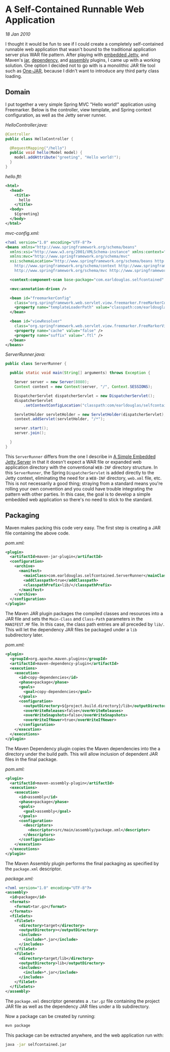 # A Self-Contained Runnable Web Application

_18 Jan 2010_

I thought it would be fun to see if I could create a completely self-contained runnable web application that wasn't bound to the traditional application server plus WAR file pattern. After playing with [embedded Jetty](https://github.com/JamesEarlDouglas/embedded-jetty), and Maven's [jar](http://maven.apache.org/plugins/maven-jar-plugin/), [dependency](http://maven.apache.org/plugins/maven-dependency-plugin/), and [assembly](http://maven.apache.org/plugins/maven-assembly-plugin/) plugins, I came up with a working solution. One option I decided not to go with is a monolithic JAR file tool such as [One-JAR](http://one-jar.sourceforge.net/), because I didn't want to introduce any third party class loading.

## Domain

I put together a very simple Spring MVC "Hello world!" application using Freemarker. Below is the controller, view template, and Spring context configuration, as well as the Jetty server runner.

_HelloController.java:_

```java
@Controller
public class HelloController {

  @RequestMapping("/hello")
  public void hello(Model model) {
    model.addAttribute("greeting", "Hello world!");
  }
}
```

_hello.ftl:_

```xml
<html>
  <head>
    <title>
      hello
    </title>
  <body>
    ${greeting}
  </body>
</html>
```

_mvc-config.xml:_

```xml
<?xml version="1.0" encoding="UTF-8"?>
<beans xmlns="http://www.springframework.org/schema/beans"
  xmlns:xsi="http://www.w3.org/2001/XMLSchema-instance" xmlns:context="http://www.springframework.org/schema/context"
  xmlns:mvc="http://www.springframework.org/schema/mvc"
  xsi:schemaLocation="http://www.springframework.org/schema/beans http://www.springframework.org/schema/beans/spring-beans-3.0.xsd
    http://www.springframework.org/schema/context http://www.springframework.org/schema/context/spring-context-3.0.xsd
    http://www.springframework.org/schema/mvc http://www.springframework.org/schema/mvc/spring-mvc-3.0.xsd">

  <context:component-scan base-package="com.earldouglas.selfcontained" />

  <mvc:annotation-driven />

  <bean id="freemarkerConfig"
    class="org.springframework.web.servlet.view.freemarker.FreeMarkerConfigurer">
    <property name="templateLoaderPath" value="classpath:com/earldouglas/selfcontained/" />
  </bean>

  <bean id="viewResolver"
    class="org.springframework.web.servlet.view.freemarker.FreeMarkerViewResolver">
    <property name="cache" value="false" />
    <property name="suffix" value=".ftl" />
  </bean>
</beans>
```

_ServerRunner.java:_

```java
public class ServerRunner {

  public static void main(String[] arguments) throws Exception {

    Server server = new Server(8080);
    Context context = new Context(server, "/", Context.SESSIONS);

    DispatcherServlet dispatcherServlet = new DispatcherServlet();
    dispatcherServlet
        .setContextConfigLocation("classpath:com/earldouglas/selfcontained/mvc-config.xml");

    ServletHolder servletHolder = new ServletHolder(dispatcherServlet);
    context.addServlet(servletHolder, "/*");

    server.start();
    server.join();

  }
}
```

This `ServerRunner` differs from the one I describe in [A Simple Embedded Jetty Server](https://github.com/JamesEarlDouglas/embedded-jetty) in that it doesn't expect a WAR file or expanded web application directory with the conventional `WEB-INF` directory structure. In this `ServerRunner`, the Spring `DispatcherServlet` is added directly to the Jetty context, eliminating the need for a `WEB-INF` directory, `web.xml` file, etc. This is not necessarily a good thing; straying from a standard means you're rolling your own convention and you could have trouble integrating the pattern with other parties. In this case, the goal is to develop a simple embedded web application so there's no need to stick to the standard.

## Packaging

Maven makes packing this code very easy. The first step is creating a JAR file containing the above code.

_pom.xml:_

```xml
<plugin>
  <artifactId>maven-jar-plugin</artifactId>
  <configuration>
    <archive>
      <manifest>
        <mainClass>com.earldouglas.selfcontained.ServerRunner</mainClass>
        <addClasspath>true</addClasspath>
        <classpathPrefix>lib/</classpathPrefix>
      </manifest>
    </archive>
  </configuration>
</plugin>
```

The Maven JAR plugin packages the compiled classes and resources into a JAR file and sets the `Main-Class` and `Class-Path` parameters in the `MANIFEST.MF` file. In this case, the class path entries are all preceded by `lib/`. This will let the dependency JAR files be packaged under a `lib` subdirectory later.

_pom.xml:_

```xml
<plugin>
  <groupId>org.apache.maven.plugins</groupId>
  <artifactId>maven-dependency-plugin</artifactId>
  <executions>
    <execution>
      <id>copy-dependencies</id>
      <phase>package</phase>
      <goals>
        <goal>copy-dependencies</goal>
      </goals>
      <configuration>
        <outputDirectory>${project.build.directory}/lib</outputDirectory>
        <overWriteReleases>false</overWriteReleases>
        <overWriteSnapshots>false</overWriteSnapshots>
        <overWriteIfNewer>true</overWriteIfNewer>
      </configuration>
    </execution>
  </executions>
</plugin>
```

The Maven Dependency plugin copies the Maven dependencies into the a directory under the build path. This will allow inclusion of dependent JAR files in the final package.

_pom.xml:_

```xml
<plugin>
  <artifactId>maven-assembly-plugin</artifactId>
  <executions>
    <execution>
      <id>assembly</id>
      <phase>package</phase>
      <goals>
        <goal>assembly</goal>
      </goals>
      <configuration>
        <descriptors>
          <descriptor>src/main/assembly/package.xml</descriptor>
        </descriptors>
      </configuration>
    </execution>
  </executions>
</plugin>
```

The Maven Assembly plugin performs the final packaging as specified by the `package.xml` descriptor.

_package.xml:_

```xml
<?xml version="1.0" encoding="UTF-8"?>
<assembly>
  <id>package</id>
  <formats>
    <format>tar.gz</format>
  </formats>
  <fileSets>
    <fileSet>
      <directory>target</directory>
      <outputDirectory></outputDirectory>
      <includes>
        <include>*.jar</include>
      </includes>
    </fileSet>
    <fileSet>
      <directory>target/lib</directory>
      <outputDirectory>lib</outputDirectory>
      <includes>
        <include>*.jar</include>
      </includes>
    </fileSet>
  </fileSets>
</assembly>
```

The `package.xml` descriptor generates a `.tar.gz` file containing the project JAR file as well as the dependency JAR files under a lib subdirectory.

Now a package can be created by running:

```bash
mvn package
```

This package can be extracted anywhere, and the web application run with:

```bash
java -jar selfcontained.jar
```

